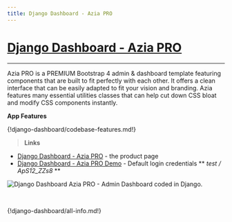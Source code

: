 ```yaml
---
title: Django Dashboard - Azia PRO
---
```


# [Django Dashboard - Azia PRO](https://appseed.us/admin-dashboards/django-dashboard-azia-pro)
---

Azia PRO is a PREMIUM Bootstrap 4 admin & dashboard template featuring components that are built to fit perfectly with each other. It offers a clean interface that can be easily adapted to fit your vision and branding. Azia features many essential utilities classes that can help cut down CSS bloat and modify CSS components instantly.


**App Features**

{!django-dashboard/codebase-features.md!}

> **Links**

- [Django Dashboard - Azia PRO](https://appseed.us/admin-dashboards/django-dashboard-azia-pro) - the product page
- [Django Dashboard - Azia PRO Demo](https://django-dashboard-azia-pro.appseed.us/login/) - Default login credentials ** *test / ApS12_ZZs8* **

![Django Dashboard Azia PRO - Admin Dashboard coded in Django.](https://raw.githubusercontent.com/app-generator/django-dashboard-azia-pro/master/media/django-dashboard-azia-pro-screen-2.png)

<br />

{!django-dashboard/all-info.md!}

